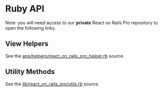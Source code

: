 # Ruby API

Note: you will need access to our **private** React on Rails Pro repository to open the following links.

## View Helpers

See the [app/helpers/react_on_rails_pro_helper.rb](https://github.com/shakacode/react_on_rails_pro/blob/master/app/helpers/react_on_rails_pro_helper.rb) source.

## Utility Methods

See the [lib/react_on_rails_pro/utils.rb](https://github.com/shakacode/react_on_rails_pro/blob/master/lib/react_on_rails_pro/utils.rb) source.
